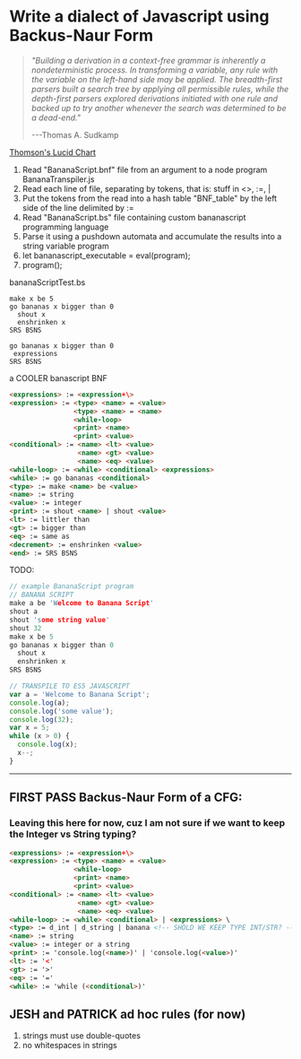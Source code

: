 # Write a dialect of Javascript using Backus-Naur Form 
> *"Building a derivation in a context-free grammar is inherently a nondeterministic process. In transforming a variable, any rule with the variable on the left-hand side may be applied. The breadth-first parsers built a search tree by applying all permissible rules, while the depth-first parsers explored derivations initiated with one rule and backed up to try another whenever the search was determined to be a dead-end."*
>
> ---Thomas A. Sudkamp

[Thomson's Lucid Chart](https://www.lucidchart.com/documents/edit/c7e701b5-f2f4-4c20-ab8b-4fea175c5cf5/0?shared=true&)

1. Read "BananaScript.bnf" file from an argument to a node program BananaTranspiler.js
2. Read each line of file, separating by tokens, that is: stuff in <>, :=, |
3. Put the tokens from the read into a hash table "BNF_table" by the left side of the line delimited by :=
4. Read "BananaScript.bs" file containing custom bananascript programming language
5. Parse it using a pushdown automata and accumulate the results into a string variable program
6. let bananascript_executable = eval(program);
7. program();

bananaScriptTest.bs
```
make x be 5
go bananas x bigger than 0
  shout x
  enshrinken x
SRS BSNS
```

```
go bananas x bigger than 0
 expressions
SRS BSNS
```

a COOLER banascript BNF
```html
<expressions> := <expression+\>
<expression> := <type> <name> = <value>
                <type> <name> = <name>
                <while-loop>
                <print> <name>
                <print> <value>
<conditional> := <name> <lt> <value>
                 <name> <gt> <value>
                 <name> <eq> <value>
<while-loop> := <while> <conditional> <expressions>
<while> := go bananas <conditional>
<type> := make <name> be <value>
<name> := string
<value> := integer
<print> := shout <name> | shout <value>
<lt> := littler than
<gt> := bigger than
<eq> := same as
<decrement> := enshrinken <value>
<end> := SRS BSNS
```

TODO:
```c
// example BananaScript program
// BANANA SCRIPT
make a be 'Welcome to Banana Script'
shout a
shout 'some string value'
shout 32
make x be 5
go bananas x bigger than 0
  shout x
  enshrinken x
SRS BSNS
```

```js
// TRANSPILE TO ES5 JAVASCRIPT
var a = 'Welcome to Banana Script';
console.log(a);
console.log('some value');
console.log(32);
var x = 5;
while (x > 0) {
  console.log(x);
  x--;
}
```

***

## FIRST PASS Backus-Naur Form of a CFG:
### Leaving this here for now, cuz I am not sure if we want to keep the Integer vs String typing?
```html
<expressions> := <expression+\>
<expression> := <type> <name> = <value>
                <while-loop>
                <print> <name>
                <print> <value>
<conditional> := <name> <lt> <value>
                 <name> <gt> <value>
                 <name> <eq> <value>
<while-loop> := <while> <conditional> | <expressions> \
<type> := d_int | d_string | banana <!-- SHOLD WE KEEP TYPE INT/STR? --->
<name> := string
<value> := integer or a string 
<print> := 'console.log(<name>)' | 'console.log(<value>)'
<lt> := '<'
<gt> := '>'
<eq> := '='
<while> := 'while (<conditional>)'
```

## JESH and PATRICK ad hoc rules (for now)
1. strings must use double-quotes
2. no whitespaces in strings

